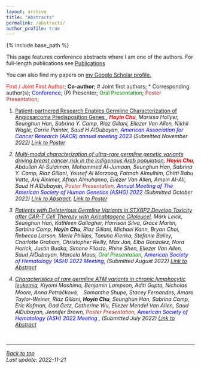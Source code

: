 ```yaml
---
layout: archive
title: "Abstracts"
permalink: /abstracts/
author_profile: true
---
```


{% include base_path %}

This page features conference abstracts where I am one of the authors. For full-length publications see [Publications](/publications/)

You can also find my papers on <u><a href="{{author.googlescholar}}">my Google Scholar profile</a>.</u>

<span style="color:red">First / Joint First Author</span>; **Co-author**; \# Joint first authors; \* Corresponding author(s); <span style="color:blue">Conference</span>; (P) Presenter; <span style="color:green">Oral Presentation</span>; <span style="color:brown">Poster Presentation</span>;


1. <ins> Patient-partnered Research Enables Germline Characterization of Angiosarcoma Predisposition Genes </ins>, <em><span style="color:red">**Hoyin Chu**</span>, Marissa Hollyer, Seunghun Han, Sabrina Y. Camp, Riaz Gillani, Eliezer Van Allen,
Nikhil Wagle, Corrie Painter, Saud H AlDubayan,<span style="color:blue"> American Association for Cancer Research (AACR) annual meeting 2023</span> (Submitted November 2022) [Link to Poster](/posters/)

1. <ins>Multi-modal characterization of ultra-rare germline genetic variants driving breast cancer risk in the indigenous Arab population</ins>, <em><span style="color:red">**Hoyin Chu**</span>, Abdullah Al-Sulaiman, Mohammed Al-Jumaan, Seunghun Han, Sabrina Y. Camp, Riaz Gillani, Yousef Al Marzooq, Fatmah Almulhim, Chitti Babu Vatte, Arij Alnimer, Afnan Almuhanna, Eliezer Van Allen, Amein Al-Ali, Saud H AlDubayan</em>, <span style="color:brown">Poster Presentation</span>,<span style="color:blue"> Annual Meeting of The American Society of Human Genetics (ASHG) 2022</span> (Submitted October 2022) [Link to Abstract](https://eppro01.ativ.me/web/page.php?page=IntHtml&project=ASHG22&id=1676), [Link to Poster](/posters/)

1. <ins>Patients with Deleterious Germline Variants in STXBP2 Develop Toxicity after CAR-T Cell Therapy with Axicabtagene Ciloleucel</ins>, <em>Mark Leick, Seunghun Han, Kathleen Gallagher, Harrison Silva, Grace Martin, Sarbina Camp, **Hoyin Chu**, Riaz Gillani, Michael Kann, Bryan Choi, Rebecca Larson, Merle Phillips, Tamina Kienka, Stefanie Bailey, Charlotte Graham, Christopher Reilly, Max Jan, Elba Gonzalez, Nora Horick, Justin Budka, Simone Filosto, Rhine Shen, Eliezer Van Allen, Saud AlDubayan, Marcela Maus</em>, <span style="color:green">Oral Presentation</span>, <span style="color:blue">American Society of Hematology (ASH) 2022 Meeting</span>, (Submitted August 2022) [Link to Abstract](https://ash.confex.com/ash/2022/webprogram/Paper166322.html)

1. <ins>Characteristics of rare germline ATM variants in chronic lymphocytic leukemia</ins>, <em>Kiyomi Mashima, Benjamin Lampson, Aditi Gupta, Nicholas Moore, Anna Petráčková,　Samantha Shupe, Stacey Fernandes, Amaro Taylor-Weiner, Riaz Gillani, **Hoyin Chu**, Seunghun Han, Sabrina Camp, Eric Kofman, Gad Getz, Catherine Wu, Eliezer Mendel Van Allen, Saud AlDubayan, Jennifer Brown</em>, <span style="color:brown">Poster Presentation</span>, <span style="color:blue">American Society of Hematology (ASH) 2022 Meeting </span>, (Submitted July 2022) [Link to Abstract](https://ash.confex.com/ash/2022/webprogram/Paper167009.html)

<br/>

---
<a href="#top">Back to top</a>
<br/>
Last update: 2022-11-21

<!-- {% if author.googlescholar %}
  You can also find my articles on <u><a href="{{author.googlescholar}}">my Google Scholar profile</a>.</u>
{% endif %} -->
<!-- 
{% include base_path %}

{% for post in site.publications reversed %}
  {% include archive-single.html %}
{% endfor %} -->
